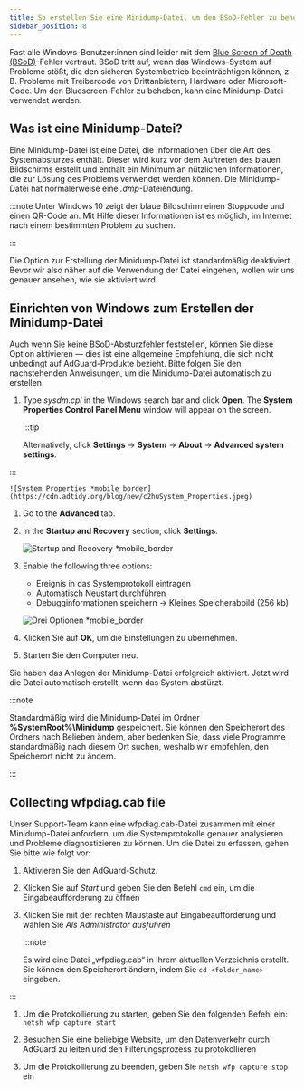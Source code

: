 ```yaml
---
title: So erstellen Sie eine Minidump-Datei, um den BSoD-Fehler zu beheben
sidebar_position: 8
---
```


Fast alle Windows-Benutzer:innen sind leider mit dem [Blue Screen of Death (BSoD)](https://en.wikipedia.org/wiki/Blue_screen_of_death)-Fehler vertraut. BSoD tritt auf, wenn das Windows-System auf Probleme stößt, die den sicheren Systembetrieb beeinträchtigen können, z. B. Probleme mit Treibercode von Drittanbietern, Hardware oder Microsoft-Code. Um den Bluescreen-Fehler zu beheben, kann eine Minidump-Datei verwendet werden.

## Was ist eine Minidump-Datei?

Eine Minidump-Datei ist eine Datei, die Informationen über die Art des Systemabsturzes enthält. Dieser wird kurz vor dem Auftreten des blauen Bildschirms erstellt und enthält ein Minimum an nützlichen Informationen, die zur Lösung des Problems verwendet werden können. Die Minidump-Datei hat normalerweise eine *.dmp*-Dateiendung.

:::note
Unter Windows 10 zeigt der blaue Bildschirm einen Stoppcode und einen QR-Code an. Mit Hilfe dieser Informationen ist es möglich, im Internet nach einem bestimmten Problem zu suchen.

:::

Die Option zur Erstellung der Minidump-Datei ist standardmäßig deaktiviert. Bevor wir also näher auf die Verwendung der Datei eingehen, wollen wir uns genauer ansehen, wie sie aktiviert wird.

## Einrichten von Windows zum Erstellen der Minidump-Datei

Auch wenn Sie keine BSoD-Absturzfehler feststellen, können Sie diese Option aktivieren — dies ist eine allgemeine Empfehlung, die sich nicht unbedingt auf AdGuard-Produkte bezieht. Bitte folgen Sie den nachstehenden Anweisungen, um die Minidump-Datei automatisch zu erstellen.

 1. Type *sysdm.cpl* in the Windows search bar and click **Open**. The **System Properties Control Panel Menu** window will appear on the screen.

    :::tip

    Alternatively, click **Settings** → **System** → **About** → **Advanced system settings**.


:::

    ![System Properties *mobile_border](https://cdn.adtidy.org/blog/new/c2huSystem_Properties.jpeg)

 1. Go to the **Advanced** tab.
 1. In the **Startup and Recovery** section, click **Settings**.

    ![Startup and Recovery *mobile_border](https://cdn.adtidy.org/blog/new/1dmybiStartup_and_Recovery.png)

 1. Enable the following three options:

    - Ereignis in das Systemprotokoll eintragen
    - Automatisch Neustart durchführen
    - Debugginformationen speichern → Kleines Speicherabbild (256 kb)

    ![Drei Optionen *mobile_border](https://cdn.adtidy.org/blog/new/nmr4eThree_options.png)

 1. Klicken Sie auf **OK**, um die Einstellungen zu übernehmen.
 1. Starten Sie den Computer neu.

Sie haben das Anlegen der Minidump-Datei erfolgreich aktiviert. Jetzt wird die Datei automatisch erstellt, wenn das System abstürzt.

:::note

Standardmäßig wird die Minidump-Datei im Ordner **%SystemRoot%\Minidump** gespeichert. Sie können den Speicherort des Ordners nach Belieben ändern, aber bedenken Sie, dass viele Programme standardmäßig nach diesem Ort suchen, weshalb wir empfehlen, den Speicherort nicht zu ändern.

:::

## Collecting wfpdiag.cab file

Unser Support-Team kann eine wfpdiag.cab-Datei zusammen mit einer Minidump-Datei anfordern, um die Systemprotokolle genauer analysieren und Probleme diagnostizieren zu können. Um die Datei zu erfassen, gehen Sie bitte wie folgt vor:

1. Aktivieren Sie den AdGuard-Schutz.

1. Klicken Sie auf *Start* und geben Sie den Befehl `cmd` ein, um die Eingabeaufforderung zu öffnen

1. Klicken Sie mit der rechten Maustaste auf Eingabeaufforderung und wählen Sie *Als Administrator ausführen*

    :::note

    Es wird eine Datei „wfpdiag.cab“ in Ihrem aktuellen Verzeichnis erstellt. Sie können den Speicherort ändern, indem Sie `cd <folder_name>` eingeben.


:::

1. Um die Protokollierung zu starten, geben Sie den folgenden Befehl ein: `netsh wfp capture start`

1. Besuchen Sie eine beliebige Website, um den Datenverkehr durch AdGuard zu leiten und den Filterungsprozess zu protokollieren

1. Um die Protokollierung zu beenden, geben Sie `netsh wfp capture stop` ein
